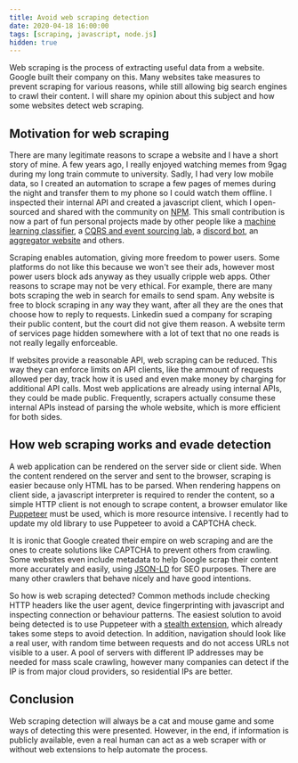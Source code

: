 ```yaml
---
title: Avoid web scraping detection
date: 2020-04-18 16:00:00
tags: [scraping, javascript, node.js]
hidden: true
---
```


Web scraping is the process of extracting useful data from a website. Google built their company on this. Many websites take measures to prevent scraping for various reasons, while still allowing big search engines to crawl their content. I will share my opinion about this subject and how some websites detect web scraping.

## Motivation for web scraping

There are many legitimate reasons to scrape a website and I have a short story of mine. A few years ago, I really enjoyed watching memes from 9gag during my long train commute to university. Sadly, I had very low mobile data, so I created an automation to scrape a few pages of memes during the night and transfer them to my phone so I could watch them offline. I inspected their internal API and created a javascript client, which I open-sourced and shared with the community on [NPM](https://www.npmjs.com/package/9gag). This small contribution is now a part of fun personal projects made by other people like a [machine learning classifier](https://github.com/casassg/meme_puller), a [CQRS and event sourcing lab](https://github.com/NebulaEngineering/lab-cqrs-es), a [discord bot](https://github.com/Sam-Ryan/Scylla), an [aggregator website](https://github.com/danylkaaa/ReservoirCodeInt20Test) and others.

Scraping enables automation, giving more freedom to power users. Some platforms do not like this because we won't see their ads, however most power users block ads anyway as they usually cripple web apps. Other reasons to scrape may not be very ethical. For example, there are many bots scraping the web in search for emails to send spam. Any website is free to block scraping in any way they want, after all they are the ones that choose how to reply to requests. Linkedin sued a company for scraping their public content, but the court did not give them reason. A website term of services page hidden somewhere with a lot of text that no one reads is not really legally enforceable.

If websites provide a reasonable API, web scraping can be reduced. This way they can enforce limits on API clients, like the ammount of requests allowed per day, track how it is used and even make money by charging for additional API calls. Most web applications are already using internal APIs, they could be made public. Frequently, scrapers actually consume these internal APIs instead of parsing the whole website, which is more efficient for both sides.

## How web scraping works and evade detection

A web application can be rendered on the server side or client side. When the content rendered on the server and sent to the browser, scraping is easier because only HTML has to be parsed. When rendering happens on client side, a javascript interpreter is required to render the content, so a simple HTTP client is not enough to scrape content, a browser emulator like [Puppeteer](https://github.com/puppeteer/puppeteer) must be used, which is more resource intensive. I recently had to update my old library to use Puppeteer to avoid a CAPTCHA check.

It is ironic that Google created their empire on web scraping and are the ones to create solutions like CAPTCHA to prevent others from crawling. Some websites even include metadata to help Google scrap their content more accurately and easily, using [JSON-LD](https://json-ld.org) for SEO purposes. There are many other crawlers that behave nicely and have good intentions.

So how is web scraping detected? Common methods include checking HTTP headers like the user agent, device fingerprinting with javascript and inspecting connection or behaviour patterns. The easiest solution to avoid being detected is to use Puppeteer with a [stealth extension](https://www.npmjs.com/package/puppeteer-extra-plugin-stealth), which already takes some steps to avoid detection. In addition, navigation should look like a real user, with random time between requests and do not access URLs not visible to a user. A pool of servers with different IP addresses may be needed for mass scale crawling, however many companies can detect if the IP is from major cloud providers, so residential IPs are better.

## Conclusion

Web scraping detection will always be a cat and mouse game and some ways of detecting this were presented. However, in the end, if information is publicly available, even a real human can act as a web scraper with or without web extensions to help automate the process.
